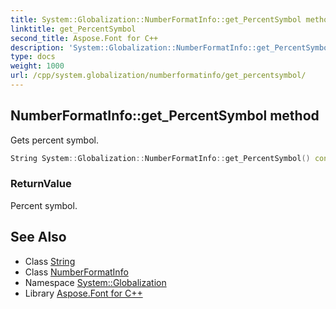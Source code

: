 ```yaml
---
title: System::Globalization::NumberFormatInfo::get_PercentSymbol method
linktitle: get_PercentSymbol
second_title: Aspose.Font for C++
description: 'System::Globalization::NumberFormatInfo::get_PercentSymbol method. Gets percent symbol in C++.'
type: docs
weight: 1000
url: /cpp/system.globalization/numberformatinfo/get_percentsymbol/
---
```

## NumberFormatInfo::get_PercentSymbol method


Gets percent symbol.

```cpp
String System::Globalization::NumberFormatInfo::get_PercentSymbol() const
```


### ReturnValue

Percent symbol.

## See Also

* Class [String](../../../system/string/)
* Class [NumberFormatInfo](../)
* Namespace [System::Globalization](../../)
* Library [Aspose.Font for C++](../../../)
